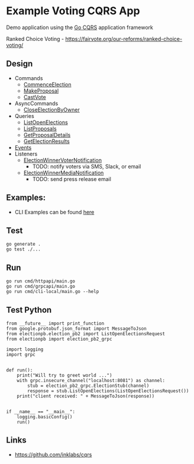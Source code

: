 # Example Voting CQRS App

Demo application using the [Go CQRS](https://github.com/inklabs/cqrs) application framework

Ranked Choice Voting - https://fairvote.org/our-reforms/ranked-choice-voting/

## Design

- Commands
    - [CommenceElection](action/election/commence_election.go)
    - [MakeProposal](action/election/make_proposal.go)
    - [CastVote](action/election/cast_vote.go)
- AsyncCommands
    - [CloseElectionByOwner](action/election/close_election_by_owner.go)
- Queries
    - [ListOpenElections](action/election/list_open_elections.go)
    - [ListProposals](action/election/list_proposals.go)
    - [GetProposalDetails](action/election/get_proposal_details.go)
    - [GetElectionResults](action/election/get_election_results.go)
- [Events](event/election_events.go)
- Listeners
    - [ElectionWinnerVoterNotification](listener/election_winner_voter_notification.go)
      - TODO: notify voters via SMS, Slack, or email
    - [ElectionWinnerMediaNotification](listener/election_winner_media_notification.go)
      - TODO: send press release email

## Examples:

- CLI Examples can be found [here](cli_test.go)

## Test

```
go generate .
go test ./...
```

## Run

```
go run cmd/httpapi/main.go
go run cmd/grpcapi/main.go
go run cmd/cli-local/main.go --help
```

## Test Python

```
from __future__ import print_function
from google.protobuf.json_format import MessageToJson
from electionpb.election_pb2 import ListOpenElectionsRequest
from electionpb import election_pb2_grpc

import logging
import grpc


def run():
    print("Will try to greet world ...")
    with grpc.insecure_channel("localhost:8081") as channel:
        stub = election_pb2_grpc.ElectionStub(channel)
        response = stub.ListOpenElections(ListOpenElectionsRequest())
    print("client received: " + MessageToJson(response))


if __name__ == "__main__":
    logging.basicConfig()
    run()
```

## Links

- https://github.com/inklabs/cqrs

